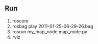 ## Run
1. roscore
2. rosbag play 2011-01-25-06-29-26.bag
3. rosrun my_map_node map_node.py
4. rviz

